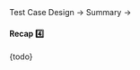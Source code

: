 <div id="path">Test Case Design → Summary →</div>

<div id="title">

#### Recap :four:

</div>

<div id="body">

{todo}

</div>

<div id="extras">
</div>